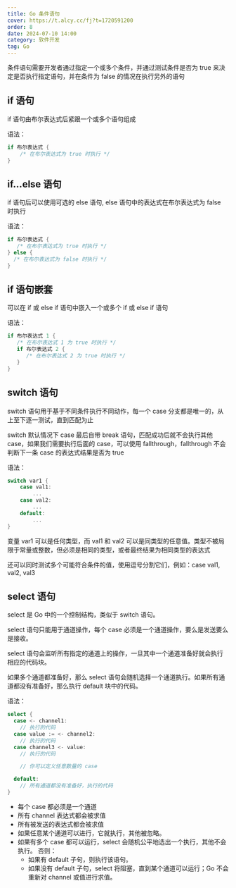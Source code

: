 ```yaml
---
title: Go 条件语句
cover: https://t.alcy.cc/fj?t=1720591200
order: 8
date: 2024-07-10 14:00
category: 软件开发
tag: Go
---
```


条件语句需要开发者通过指定一个或多个条件，并通过测试条件是否为 true 来决定是否执行指定语句，并在条件为 false 的情况在执行另外的语句

## if 语句

if 语句由布尔表达式后紧跟一个或多个语句组成

语法：
```Go
if 布尔表达式 {
	/* 在布尔表达式为 true 时执行 */
}
```

## if…else 语句

if 语句后可以使用可选的 else 语句, else 语句中的表达式在布尔表达式为 false 时执行

语法：
```Go
if 布尔表达式 {
   /* 在布尔表达式为 true 时执行 */
} else {
  /* 在布尔表达式为 false 时执行 */
}
```

## if 语句嵌套

可以在 if 或 else if 语句中嵌入一个或多个 if 或 else if 语句

语法：
```Go
if 布尔表达式 1 {
   /* 在布尔表达式 1 为 true 时执行 */
   if 布尔表达式 2 {
      /* 在布尔表达式 2 为 true 时执行 */
   }
}
```

## switch 语句

switch 语句用于基于不同条件执行不同动作，每一个 case 分支都是唯一的，从上至下逐一测试，直到匹配为止

switch 默认情况下 case 最后自带 break 语句，匹配成功后就不会执行其他 case，如果我们需要执行后面的 case，可以使用 fallthrough，fallthrough 不会判断下一条 case 的表达式结果是否为 true

语法：
```Go
switch var1 {
    case val1:
        ...
    case val2:
        ...
    default:
        ...
}
```

变量 var1 可以是任何类型，而 val1 和 val2 可以是同类型的任意值。类型不被局限于常量或整数，但必须是相同的类型，或者最终结果为相同类型的表达式

还可以同时测试多个可能符合条件的值，使用逗号分割它们，例如：case val1, val2, val3

## select 语句

select 是 Go 中的一个控制结构，类似于 switch 语句。

select 语句只能用于通道操作，每个 case 必须是一个通道操作，要么是发送要么是接收。

select 语句会监听所有指定的通道上的操作，一旦其中一个通道准备好就会执行相应的代码块。

如果多个通道都准备好，那么 select 语句会随机选择一个通道执行。如果所有通道都没有准备好，那么执行 default 块中的代码。

语法：
```Go
select {
  case <- channel1:
    // 执行的代码
  case value := <- channel2:
    // 执行的代码
  case channel3 <- value:
    // 执行的代码

    // 你可以定义任意数量的 case

  default:
    // 所有通道都没有准备好，执行的代码
}
```
+ 每个 case 都必须是一个通道
+ 所有 channel 表达式都会被求值
+ 所有被发送的表达式都会被求值
+ 如果任意某个通道可以进行，它就执行，其他被忽略。
+ 如果有多个 case 都可以运行，select 会随机公平地选出一个执行，其他不会执行。
  否则：
    + 如果有 default 子句，则执行该语句。
    + 如果没有 default 子句，select 将阻塞，直到某个通道可以运行；Go 不会重新对 channel 或值进行求值。
